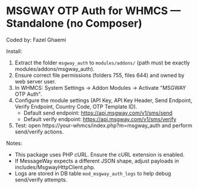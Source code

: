 # MSGWAY OTP Auth for WHMCS — Standalone (no Composer)
Coded by: Fazel Ghaemi

Install:
1) Extract the folder `msgway_auth` to `modules/addons/` (path must be exactly modules/addons/msgway_auth).
2) Ensure correct file permissions (folders 755, files 644) and owned by web server user.
3) In WHMCS: System Settings → Addon Modules → Activate "MSGWAY OTP Auth".
4) Configure the module settings (API Key, API Key Header, Send Endpoint, Verify Endpoint, Country Code, OTP Template ID).
   - Default send endpoint: https://api.msgway.com/v1/sms/send
   - Default verify endpoint: https://api.msgway.com/v1/sms/verify
5) Test: open https://your-whmcs/index.php?m=msgway_auth and perform send/verify actions.

Notes:
- This package uses PHP cURL. Ensure the cURL extension is enabled.
- If MessageWay expects a different JSON shape, adjust payloads in includes/MsgwayHttpClient.php.
- Logs are stored in DB table `mod_msgway_auth_logs` to help debug send/verify attempts.
